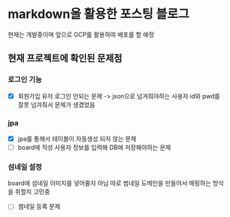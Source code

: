 # markdown을 활용한 포스팅 블로그
현재는 개발중이며 앞으로 GCP를 활용하여 배포를 할 예정




## 현재 프로젝트에 확인된 문제점
### 로그인 기능
 - [x] 회원가입 유저 로그인 안되는 문제 -> json으로 넘겨줘야하는 사용자 id와 pwd를 잘못 넘겨줘서 문제가 생겼었음
 
### jpa
- [x] jpa를 통해서 테이블이 자동생성 되지 않는 문제
- [ ] board에 작성 사용자 정보를 입력해 DB에 저장해야하는 문제
 
### 섬네일 설정
board에 섬네일 이미지를 넣어줄지 아님 따로 썸네일 도메인을 만들어서 매핑하는 방식을 취할지 고민중
- [ ] 썸네일 등록 문제 
